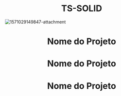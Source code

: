<h1 align="center"> TS-SOLID </h1>

![1571029149847-attachment](https://user-images.githubusercontent.com/14266075/155210393-5bc69ca8-8a34-465d-86ed-04afd2e1c67b.png)

<h1 align="center">Nome do Projeto</h1>

<h1 align="center">Nome do Projeto</h1>

<h1 align="center">Nome do Projeto</h1>

